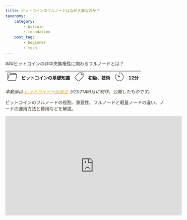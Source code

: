 ```yaml
---
title: ビットコインのフルノードはなぜ大事なのか？
taxonomy:
    category:
        - bitcoin
        - foundation
    post_tag:
        - beginner
        - tech
---
```


<style>
img[alt*="Category"], 
img[alt*="Tag"], 
img[alt*="Time"] {
    width:30px;
    height:30px;
    object-fit: cover;
}
p {
    color: #3d362d;
}
a {
    color: #ff9f1c;
}
a:hover {
    color: #2ec4b6;
}
</style>

<script type="text/javascript" src="//ajax.googleapis.com/ajax/libs/jquery/1.10.2/jquery.min.js"></script>
<script language="JavaScript">
$(document).ready( function () {
   $("a[href^='http']:not([href*='" + location.hostname + "'])").attr('target', '_blank');
})
</script>

###ビットコインの非中央集権性に関わるフルノードとは？

|  ![Category](/_images/category.png)  |  ビットコインの基礎知識  |  ![Tag](/_images/tag.png)  |  初級、技術  | ![Time](/_images/timer.png)  | 12分  |
| ---- | ---- | ---- | ---- | ---- | ---- |

*本動画は [ビットコイナー反省会](https://www.youtube.com/channel/UCRP9Ij6gL9IViB7MS3Ez9aw) が2021年6月に制作、公開したものです。*

ビットコインのフルノードの役割、重要性、フルノードと軽量ノードの違い、ノードの運用方法と費用などを解説。

<center><iframe width="560" height="315" src="https://www.youtube.com/embed/YdAu3xJtlhk" title="YouTube video player" frameborder="0" allow="accelerometer; autoplay; clipboard-write; encrypted-media; gyroscope; picture-in-picture" allowfullscreen></iframe></center>
